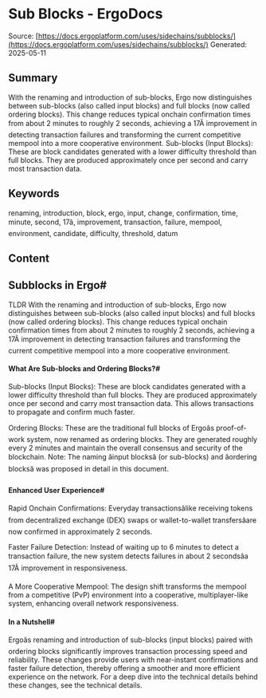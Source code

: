 # Sub Blocks - ErgoDocs
Source: [https://docs.ergoplatform.com/uses/sidechains/subblocks/](https://docs.ergoplatform.com/uses/sidechains/subblocks/)
Generated: 2025-05-11

## Summary
With the renaming and introduction of sub-blocks, Ergo now distinguishes between sub-blocks (also called input blocks) and full blocks (now called ordering blocks). This change reduces typical onchain confirmation times from about 2 minutes to roughly 2 seconds, achieving a 17Ã improvement in detecting transaction failures and transforming the current competitive mempool into a more cooperative environment. Sub-blocks (Input Blocks): These are block candidates generated with a lower difficulty threshold than full blocks. They are produced approximately once per second and carry most transaction data.

## Keywords
renaming, introduction, block, ergo, input, change, confirmation, time, minute, second, 17ã, improvement, transaction, failure, mempool, environment, candidate, difficulty, threshold, datum

## Content
## Subblocks in Ergo#
TLDR
With the renaming and introduction of sub-blocks, Ergo now distinguishes between sub-blocks (also called input blocks) and full blocks (now called ordering blocks). This change reduces typical onchain confirmation times from about 2 minutes to roughly 2 seconds, achieving a 17Ã improvement in detecting transaction failures and transforming the current competitive mempool into a more cooperative environment.

#### What Are Sub-blocks and Ordering Blocks?#
Sub-blocks (Input Blocks):
  These are block candidates generated with a lower difficulty threshold than full blocks. They are produced approximately once per second and carry most transaction data. This allows transactions to propagate and confirm much faster.


Ordering Blocks:
  These are the traditional full blocks of Ergoâs proof-of-work system, now renamed as ordering blocks. They are generated roughly every 2 minutes and maintain the overall consensus and security of the blockchain.
Note: The naming âinput blocksâ (or sub-blocks) and âordering blocksâ was proposed in detail in this document.

#### Enhanced User Experience#
Rapid Onchain Confirmations:
  Everyday transactionsâlike receiving tokens from decentralized exchange (DEX) swaps or wallet-to-wallet transfersâare now confirmed in approximately 2 seconds.


Faster Failure Detection:
  Instead of waiting up to 6 minutes to detect a transaction failure, the new system detects failures in about 2 secondsâa 17Ã improvement in responsiveness.


A More Cooperative Mempool:
  The design shift transforms the mempool from a competitive (PvP) environment into a cooperative, multiplayer-like system, enhancing overall network responsiveness.

#### In a Nutshell#
Ergoâs renaming and introduction of sub-blocks (input blocks) paired with ordering blocks significantly improves transaction processing speed and reliability. These changes provide users with near-instant confirmations and faster failure detection, thereby offering a smoother and more efficient experience on the network.
For a deep dive into the technical details behind these changes, see the technical details.
